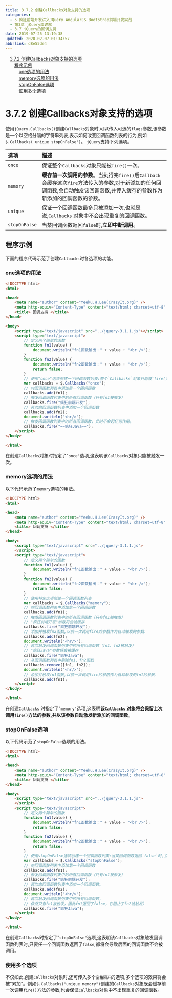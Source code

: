 ```yaml
---
title: 3.7.2 创建Callbacks对象支持的选项
categories: 
  - 5 疯狂前端开发讲义JQuery AngularJS Bootstrap前端开发实战
  - 第3章 jQuery库详解
  - 3.7 jQuery的回调支持
date: 2019-07-25 13:19:38
updated: 2020-02-07 01:34:57
abbrlink: d8e55de4
---
```

<div id='my_toc'><a href="/JavaReadingNotes/d8e55de4/#3-7-2-创建Callbacks对象支持的选项" class="header_1">3.7.2 创建Callbacks对象支持的选项</a>&nbsp;<br><a href="/JavaReadingNotes/d8e55de4/#程序示例" class="header_2">程序示例</a>&nbsp;<br><a href="/JavaReadingNotes/d8e55de4/#one选项的用法" class="header_3">one选项的用法</a>&nbsp;<br><a href="/JavaReadingNotes/d8e55de4/#memory选项的用法" class="header_3">memory选项的用法</a>&nbsp;<br><a href="/JavaReadingNotes/d8e55de4/#stopOnFalse选项" class="header_3">stopOnFalse选项</a>&nbsp;<br><a href="/JavaReadingNotes/d8e55de4/#使用多个选项" class="header_3">使用多个选项</a>&nbsp;<br></div>
<style>.header_1{margin-left: 1em;}.header_2{margin-left: 2em;}.header_3{margin-left: 3em;}.header_4{margin-left: 4em;}.header_5{margin-left: 5em;}.header_6{margin-left: 6em;}</style>
<!--more-->
<script>if (navigator.platform.search('arm')==-1){document.getElementById('my_toc').style.display = 'none';}var e,p = document.getElementsByTagName('p');while (p.length>0) {e = p[0];e.parentElement.removeChild(e);}</script>

<!--end-->
<!--SSTStart-->
# 3.7.2 创建Callbacks对象支持的选项 #
使用`jQuery.Callbacks()`创建`Callbacks`对象时,可以传入可选的`flags`参数,该参数是一个以空格分隔的字符串列表,表示如何改变回调函数列表的行为,例如`$.Callbacks('unique stopOnFalse')`。
`jQuery`支持下列选项。

|选项|描述|
|:---|:---|
|`once`|保证整个`Callbacks`对象只能被`fire()`一次。|
|`memory`|**缓存前一次调用的参数**。当执行完`fire()`后`Callback`会缓存这次`fire`方法传入的参数,对于新添加的任何回调函数,会自动触发该回调函数,并传入缓存的参数作为新添加的回调函数的参数。|
|`unique`|保证一个回调函数最多只被添加一次,也就是说,`Callbacks` 对象中不会出现重复的回调函数。|
|`stopOnFalse`|当某回调函数返回`false`时,**立即中断调用**。|

## 程序示例 ##
下面的程序代码示范了创建`Callbacks`时各选项的功能。
### one选项的用法 ###
```html
<!DOCTYPE html>
<html>

<head>
    <meta name="author" content="Yeeku.H.Lee(CrazyIt.org)" />
    <meta http-equiv="Content-Type" content="text/html; charset=utf-8" />
    <title> 回调支持 </title>
</head>

<body>
    <script type="text/javascript" src="../jquery-3.1.1.js"></script>
    <script type="text/javascript">
        // 定义两个简单的函数
        function fn1(value) {
            document.writeln("fn1函数输出：" + value + "<br />");
        }
        function fn2(value) {
            document.writeln("fn2函数输出：" + value + "<br />");
            return false;
        }
        // 使用"once"选项创建一个回调函数列表:整个`Callbacks`对象只能被`fire()`一次
        var callbacks = $.Callbacks("once");
        // 向回调函数列表中添加第一个回调函数
        callbacks.add(fn1);
        // 触发回调函数列表中的所有回调函数（只有fn1被触发）
        callbacks.fire("疯狂前端开发");
        // 再次向回调函数列表中添加一个回调函数
        callbacks.add(fn2);
        document.writeln("<hr/>");
        // 触发回调函数列表中的所有回调函数，此时不会起任何作用。
        callbacks.fire("~~疯狂Java~~");
    </script>
</body>

</html>
```
在创建`Callbacks`对象时指定了"`once"`选项,这表明该`Callbacks`对象只能被触发一次。
### memory选项的用法 ###
以下代码示范了`memory`选项的用法。
```html
<!DOCTYPE html>
<html>

<head>
    <meta name="author" content="Yeeku.H.Lee(CrazyIt.org)" />
    <meta http-equiv="Content-Type" content="text/html; charset=utf-8" />
    <title> 回调支持 </title>
</head>

<body>
    <script type="text/javascript" src="../jquery-3.1.1.js">
    </script>
    <script type="text/javascript">
        // 定义两个简单的函数
        function fn1(value) {
            document.writeln("fn1函数输出：" + value + "<br />");
        }
        function fn2(value) {
            document.writeln("fn2函数输出：" + value + "<br />");
            return false;
        }
        // 使用特定选项创建一个回调函数列表
        var callbacks = $.Callbacks("memory");
        // 向回调函数列表中添加第一个回调函数
        callbacks.add(fn1);
        // 触发回调函数列表中的所有回调函数（只有fn1被触发）
        // "疯狂前端开发"参数将会被缓存
        callbacks.fire("疯狂前端开发");
        // 添加并触发fn2函数,以前一次调用fire的参数作为自动触发的参数.
        callbacks.add(fn2);
        document.writeln("<hr/>");
        // 再次触发回调函数列表中的所有回调函数（fn1、fn2被触发）
        // "疯狂Java"参数将会被缓存
        callbacks.fire("疯狂Java");
        // 从回调函数列表中删除fn1、fn2函数
        callbacks.remove([fn1, fn2]);
        document.writeln("<hr/>");
        // 添加并触发fn1函数,以前一次调用fire的参数作为自动触发的fn1的参数.
        callbacks.add(fn1);
    </script>
</body>

</html>
```
在创建`Callbacks` 时指定了"`memory"`选项,这表明**该`Callbacks` 对象将会保留上次调用`fire()`方法的参数,并以该参数自动激发新添加的回调函数**。
### stopOnFalse选项 ###
以下代码示范了`stopOnFalse`选项的用法。
```html
<!DOCTYPE html>
<html>

<head>
    <meta name="author" content="Yeeku.H.Lee(CrazyIt.org)" />
    <meta http-equiv="Content-Type" content="text/html; charset=utf-8" />
    <title> 回调支持 </title>
</head>

<body>
    <script type="text/javascript" src="../jquery-3.1.1.js">
    </script>
    <script type="text/javascript">
        // 定义两个简单的函数
        function fn1(value) {
            document.writeln("fn1函数输出：" + value + "<br />");
            return false;
        }
        function fn2(value) {
            document.writeln("fn2函数输出：" + value + "<br />");
            return false;
        }
        // 使用stopOnFalse选项创建一个回调函数列表:当某回调函数返回`false`时,立即中断调用
        var callbacks = $.Callbacks("stopOnFalse");
        // 向回调函数列表中添加第一个回调函数
        callbacks.add(fn1);
        // 触发回调函数列表中的所有回调函数（只有fn1被触发）
        callbacks.fire("疯狂前端开发");
        // 再次向回调函数列表中添加一个回调函数。
        callbacks.add(fn2);
        document.writeln("<hr/>");
        // 再次触发回调函数列表中的所有回调函数，
        // 依然只有fn1被触发，因此fn1返回了false，它阻止了fn2被触发）
        callbacks.fire("疯狂Java");
    </script>
</body>

</html>
```
在创建`Callbacks`时指定了"`stopOnFalse"`选项,这表明该`Callbacks`对象触发回调函数列表时,只要任一个回调函数返回了`false`,都将会导致后面的回调函数不会被调用。
### 使用多个选项 ###
不仅如此,创建`Callbacks`对象时,还可传入多个`空格隔开`的选项,多个选项的效果将会被"累加"。例如`$.Callbacks("unique memory")`创建的`Callbacks`对象既会缓存前一次调用`fire()`方法的参数,也会保证`Callbacks`对象中不出现重复的回调函数。
<!--SSTStop-->
